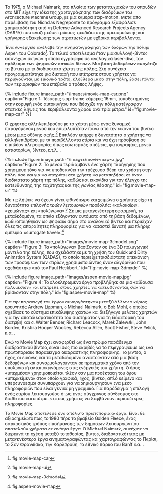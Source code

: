 Το 1975, ο Michael Naimark, στο πλαίσιο των μεταπτυχιακών του σπουδών στο MIT είχε την ιδέα της χαρτογράφησης των διαδρόμων του Architecture Machine Group, με μια κάμερα stop-motion. Μετά από παρέμβαση του Nicholas Negreponte το πρόγραμμα εξασφάλισε χρηματοδότηση από τη Defense Advanced Research Projects Agency (DARPA) που αναζητούσε τρόπους τρισδιάστατης προσομοίωσης και γρήγορης εξοικείωσης των στρατιωτών με εχθρικά περιβάλλοντα.

Ένα συνεργείο ανέλαβε την κινηματογράφηση των δρόμων της πόλης Aspen του Colorado[^1]. Το τελικό αποτέλεσμα ήταν μια συλλογή-βίντεο ασυνεχών σκηνών η οποία εγγράφηκε σε αναλογικά laser-disc, τον πρόδρομο των ψηφιακών οπτικών δίσκων. Μια βάση δεδομένων συσχέτιζε το βίντεο με το δισδιάστατο χάρτη της πόλης. Στη συνέχεια προγραμματίστηκε μια διεπαφή που επέτρεπε στους χρήστες να περιηγούνται, με εικονικό τρόπο, ελεύθερα μέσα στην πόλη, βάσει πάντα των περιορισμών που επέβαλε ο τρόπος λήψης.

{% include figure image_path="/images/movie-map-car.png" caption="Figure 1: Τέσσερις stop-frame κάμερες 16mm, τοποθετημένες στην κορυφή ενός αυτοκινήτου που διέσχιζε την πόλη κατέγραφαν στατικές λήψεις του περιβάλλοντα χώρου ανά τρία μέτρα." id="fig:movie-map-car" %}

Ο χρήστης αλληλεπιδρούσε με το χάρτη μέσω ενός δυναμικά παραγόμενου μενού που επικαλυπτόταν πάνω από την εικόνα του βίντεο μέσω μιας οθόνης αφής.[^2] Επιπλέον υπήρχε η δυνατότητα ο χρήστης να αλληλεπιδράσει με τα περιβάλλοντα κτίρια και να έχει πρόσβαση σε επιπλέον πληροφορίες όπως εσωτερικές απόψεις, φωτογραφίες, μενού εστιατορίων, βίντεο, κ.τ.λ. . 

{% include figure image_path="/images/movie-map-ui.jpg" caption="Figure 2: Το μενού περιλάμβανε ένα χάρτη πλοήγησης που χρησίμευε τόσο για να υποδεικνύει την τρέχουσα θέση του χρήστη στην πόλη, όσο και για να επιτρέπει στο χρήστη να μεταπηδήσει σε έναν δισδιάστατο χάρτη της πόλης, καθώς και εικονίδια για τον έλεγχο της κατεύθυνσης, της ταχύτητας και της γωνίας θέασης." id="fig:movie-map-ui" %}

Με τις λήψεις να έχουν γίνει, φθινόπωρο και χειμώνα ο χρήστης είχε τη δυνατότητα επιλογής τριών λειτουργιών προβολής: «καλοκαίρι», «χειμώνας» και «πολύγωνα».[^3] Σε μια μεταγενέστερη εφαρμογή, τα μεταδεδομένα, τα οποία εξάγονταν αυτόματα από τη βάση δεδομένων, κωδικοποιήθηκαν ως ψηφιακό σήμα στο αναλογικό βίντεο και περιείχαν όλες τις απαραίτητες πληροφορίες για να καταστεί δυνατή μια πλήρης εμπειρία «surrogate travel».[^4]

{% include figure image_path="images/movie-map-3dmodel.png" caption="Figure 3: Τα «πολύγωνα» βασίζονταν σε ένα 3D πολυγωνικό μοντέλο της πόλης, που σχεδιάστηκε με τη χρήση του Quick and Dirty Animation System (QADAS), το οποίο περιείχε τρισδιάστατη απεικόνιση των προσόψεων των κτιρίων, χρησιμοποιώντας έναν αλγόριθμο που σχεδιάστηκε από τον Paul Heckbert." id="fig:movie-map-3dmodel" %}

{% include figure image_path="images/aspen-movie-map.jpg" caption="Figure 4: Το ολοκληρωμένο έργο προβλήθηκε σε μια «αίθουσα πολυμέσων» και επέτρεπε στους χρήστες να κατευθύνονται, σαν να βρίσκονταν στην πόλη." id="fig:aspen-movie-map" %} 

Για την παραγωγή του έργου συνεργάστηκαν μεταξύ άλλων ο κύριος ερευνητής Andrew Lippman, ο Michael Naimark, ο Bob Mohl, ο οποίος σχεδίασε το σύστημα επικάλυψης χαρτών και διεξήγαγε μελέτες χρηστών για την αποτελεσματικότητα του συστήματος για τη διδακτορική του διατριβή και οι Walter Bender, Richard Leacock, Marek Zalewski, John Borden, Kristina Hooper Woolsey, Rebecca Allen, Scott Fisher, Steve Yelick, κ.α. .

Ενώ το Movie Map έχει αναφερθεί ως ένα πρώιμο παράδειγμα διαδραστικού βίντεο, είναι ίσως πιο ακριβές να το περιγράψουμε ως ένα πρωτοποριακό παράδειγμα διαδραστικής πληροφορικής. Το βίντεο, ο ήχος, οι εικόνες και τα μεταδεδομένα ανακτoύνταν από μια βάση δεδομένων και συναρμολογούνταν σε πραγματικό χρόνο από τον υπολογιστή ανταποκρινόμενος στις ενέργειές του χρήστη. Ο όρος «υπερμέσα» χρησιμοποιείται πλέον σαν μια προέκταση του όρου «υπερκείμενο» στον οποίο γραφικά, ήχος, βίντεο, απλό κείμενο και υπερσύνδεσμοι συνυπάρχουν για να δημιουργήσουν ένα μέσο πληροφοριών που είναι γενικά μη γραμμικό. Για παράδειγμα η επιλογή ενός κτιρίου λειτουργούσε όπως ένας σύγχρονος σύνδεσμος στο διαδίκτυο και επέτρεπε στους χρήστες να λαμβάνουν περισσότερες πληροφορίες.

Το Μovie Map αποτέλεσε ένα απόλυτα πρωτοποριακό έργο. Είναι δε αξιοσημείωτο πως το 1980 πήρε το βραβείο Golden Fleece, ένας σαρκαστικός τρόπος επισήμανσης των δημόσιων λειτουργών που σπαταλούν χρήματα σε ανόητα έργα. Ο Michael Naimark, συνέχισε να διερευνά τη σχέση μεταξύ τοποθεσίας, βίντεο, διαδραστικότητας με μεταγενέστερα έργα κινηματογραφώντας και χαρτογραφώντας το Παρίσι, το Σαν Φρανσίσκο, την Καρλσρούη, το εθνικό πάρκο του Banff κ.α. .

[^1]: fig:movie-map-car
[^2]: fig:movie-map-ui
[^3]: fig:movie-map-3dmodel
[^4]: fig:aspen-movie-map

